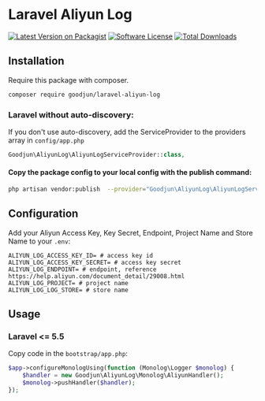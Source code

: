 Laravel Aliyun Log
==============================

[![Latest Version on Packagist][ico-version]][link-packagist]
[![Software License][ico-license]](LICENSE.md)
[![Total Downloads][ico-downloads]][link-downloads]

## Installation

Require this package with composer.

``` bash
composer require goodjun/laravel-aliyun-log
```

### Laravel without auto-discovery:

If you don't use auto-discovery, add the ServiceProvider to the providers array in `config/app.php`

``` php
Goodjun\AliyunLog\AliyunLogServiceProvider::class,
```

#### Copy the package config to your local config with the publish command:

``` bash
php artisan vendor:publish  --provider="Goodjun\AliyunLog\AliyunLogServiceProvider"
```

## Configuration

Add your Aliyun Access Key, Key Secret, Endpoint, Project Name and Store Name to your `.env`:

```dotenv
ALIYUN_LOG_ACCESS_KEY_ID= # access key id
ALIYUN_LOG_ACCESS_KEY_SECRET= # access key secret
ALIYUN_LOG_ENDPOINT= # endpoint, reference https://help.aliyun.com/document_detail/29008.html
ALIYUN_LOG_PROJECT= # project name
ALIYUN_LOG_LOG_STORE= # store name
```

## Usage

### Laravel <= 5.5

Copy code in the `bootstrap/app.php`:

```php
$app->configureMonologUsing(function (Monolog\Logger $monolog) {
    $handler = new Goodjun\AliyunLog\Monolog\AliyunHandler();
    $monolog->pushHandler($handler);
});
```

[ico-version]: https://img.shields.io/packagist/v/goodjun/laravel-aliyun-log.svg?style=flat-square
[ico-license]: https://img.shields.io/badge/license-MIT-brightgreen.svg?style=flat-square
[ico-downloads]: https://img.shields.io/packagist/dt/goodjun/laravel-aliyun-log.svg?style=flat-square

[link-packagist]: https://packagist.org/packages/goodjun/laravel-aliyun-log
[link-downloads]: https://packagist.org/packages/goodjun/laravel-aliyun-log
[link-author]: https://github.com/goodjun
[link-contributors]: ../../contributors